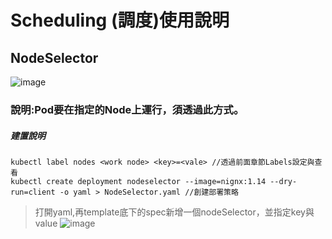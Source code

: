 # Scheduling (調度)使用說明
## NodeSelector
![image](https://user-images.githubusercontent.com/39659664/223045866-6c756acc-0685-4c37-a041-79a631971308.png)
### 說明:Pod要在指定的Node上運行，須透過此方式。
##### 建置說明
    kubectl label nodes <work node> <key>=<vale> //透過前面章節Labels設定與查看
    kubectl create deployment nodeselector --image=nignx:1.14 --dry-run=client -o yaml > NodeSelector.yaml //創建部署策略
> 打開yaml,再template底下的spec新增一個nodeSelector，並指定key與value
![image](https://user-images.githubusercontent.com/39659664/223049369-50c07bd3-ea17-4e41-bbc4-0a0acb5e063b.png)
